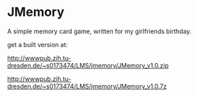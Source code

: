 JMemory
=======

A simple memory card game, written for my girlfriends birthday.

get a built version at:

http://wwwpub.zih.tu-dresden.de/~s0173474/LMS/jmemory/JMemory_v1.0.zip

http://wwwpub.zih.tu-dresden.de/~s0173474/LMS/jmemory/JMemory_v1.0.7z
